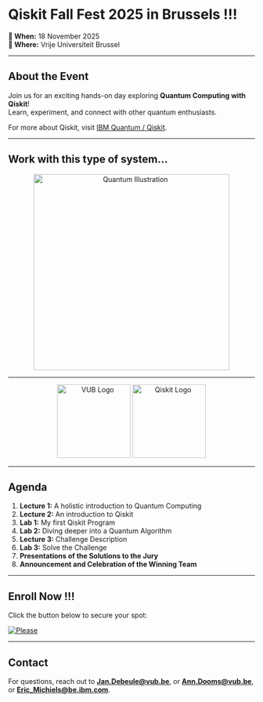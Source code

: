 # Qiskit Fall Fest 2025 in Brussels !!!

**📅 When:** 18 November 2025  
**📍 Where:** Vrije Universiteit Brussel  

---

## About the Event
Join us for an exciting hands-on day exploring **Quantum Computing with Qiskit**!  
Learn, experiment, and connect with other quantum enthusiasts.  

For more about Qiskit, visit [IBM Quantum / Qiskit](https://www.ibm.com/quantum/qiskit).  

---

## Work with this type of system...
<p align="center">
  <img src="https://www.bing.com/th/id/OIP.B1EeifKec04jGCwuwOjE6wHaE7?w=277&h=211&c=8&rs=1&qlt=90&o=6&dpr=2.5&pid=3.1&rm=2&ucfimg=1" alt="Quantum Illustration" width="400">
</p>

---

<p align="center">
  <img src="https://tse2.mm.bing.net/th/id/OIP.WqAnIe6VwqKWxfbYtcrWrwHaHa?r=0&cb=ucfimg2ucfimg=1&rs=1&pid=ImgDetMain&o=7&rm=3" alt="VUB Logo" width="150">
  <img src="https://logowik.com/content/uploads/images/qiskit9093.logowik.com.webp" alt="Qiskit Logo" width="150">
</p>

---

## Agenda
1. **Lecture 1:** A holistic introduction to Quantum Computing  
2. **Lecture 2:** An introduction to Qiskit  
3. **Lab 1:** My first Qiskit Program  
4. **Lab 2:** Diving deeper into a Quantum Algorithm  
5. **Lecture 3:** Challenge Description  
6. **Lab 3:** Solve the Challenge  
7. **Presentations of the Solutions to the Jury**  
8. **Announcement and Celebration of the Winning Team**  

---


## Enroll Now !!!
Click the button below to secure your spot:  

[![Please](https://img.shields.io/badge/Sign%20Up-Register-blue?style=for-the-badge)](https://forms.gle/kPu6hyZazyE7xQqS6)

---

## Contact
For questions, reach out to **Jan.Debeule@vub.be**, or **Ann.Dooms@vub.be**, or **Eric_Michiels@be.ibm.com**.

